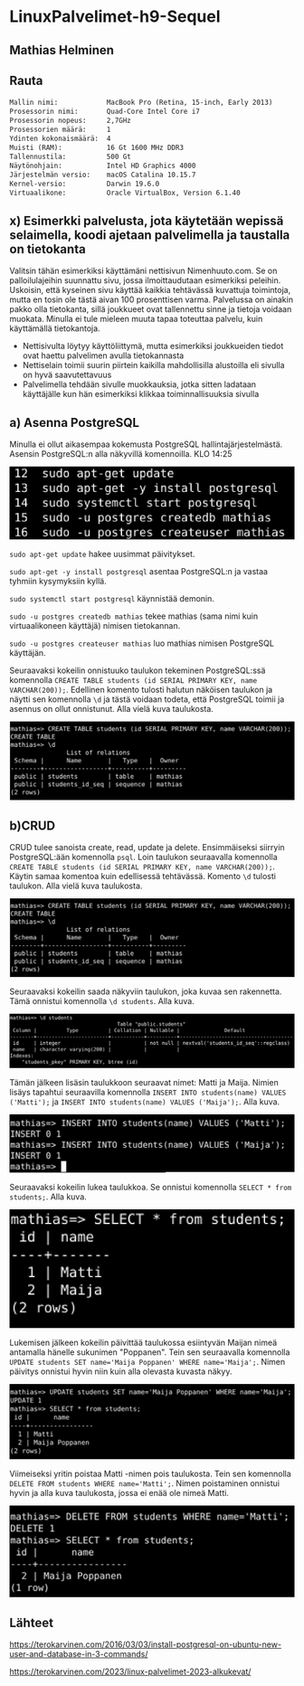 # LinuxPalvelimet-h9-Sequel

## Mathias Helminen

## Rauta
    Mallin nimi:            MacBook Pro (Retina, 15-inch, Early 2013)
    Prosessorin nimi:       Quad-Core Intel Core i7
    Prosessorin nopeus:     2,7GHz
    Prosessorien määrä:     1
    Ydinten kokonaismäärä:  4
    Muisti (RAM):           16 Gt 1600 MHz DDR3
    Tallennustila:          500 Gt
    Näytönohjain:           Intel HD Graphics 4000
    Järjestelmän versio:    macOS Catalina 10.15.7
    Kernel-versio:          Darwin 19.6.0
    Virtuaalikone:          Oracle VirtualBox, Version 6.1.40
    
## x) Esimerkki palvelusta, jota käytetään wepissä selaimella, koodi ajetaan palvelimella ja taustalla on tietokanta
Valitsin tähän esimerkiksi käyttämäni nettisivun Nimenhuuto.com. Se on palloilulajeihin suunnattu sivu, jossa ilmoittaudutaan esimerkiksi peleihin. Uskoisin, että kyseinen sivu käyttää kaikkia tehtävässä kuvattuja toimintoja, mutta en tosin ole tästä aivan 100 prosenttisen varma. Palvelussa on ainakin pakko olla tietokanta, sillä joukkueet ovat tallennettu sinne ja tietoja voidaan muokata. Minulla ei tule mieleen muuta tapaa toteuttaa palvelu, kuin käyttämällä tietokantoja.

- Nettisivulta löytyy käyttöliittymä, mutta esimerkiksi joukkueiden tiedot ovat haettu palvelimen avulla tietokannasta
- Nettiselain toimii suurin piirtein kaikilla mahdollisilla alustoilla eli sivulla on hyvä saavutettavuus
- Palvelimella tehdään sivulle muokkauksia, jotka sitten ladataan käyttäjälle kun hän esimerkiksi klikkaa toiminnallisuuksia sivulla

## a) Asenna PostgreSQL
Minulla ei ollut aikasempaa kokemusta PostgreSQL hallintajärjestelmästä. Asensin PostgreSQL:n alla näkyvillä komennoilla. KLO 14:25

![Add file: Upload](postgresql1-h9.png)

``sudo apt-get update`` hakee uusimmat päivitykset.

``sudo apt-get -y install postgresql`` asentaa PostgreSQL:n ja vastaa tyhmiin kysymyksiin kyllä.

``sudo systemctl start postgresql`` käynnistää demonin.

``sudo -u postgres createdb mathias`` tekee mathias (sama nimi kuin virtuaalikoneen käyttäjä) nimisen tietokannan.

``sudo -u postgres createuser mathias`` luo mathias nimisen PostgreSQL käyttäjän.

Seuraavaksi kokeilin onnistuuko taulukon tekeminen PostgreSQL:ssä komennolla ``CREATE TABLE students (id SERIAL PRIMARY KEY, name VARCHAR(200));``. Edellinen komento tulosti halutun näköisen taulukon ja näytti sen komennolla ``\d`` ja tästä voidaan todeta, että PostgreSQL toimii ja asennus on ollut onnistunut. Alla vielä kuva taulukosta.

![Add file: Upload](postgresql2-h9.png)

## b)CRUD
CRUD tulee sanoista create, read, update ja delete. Ensimmäiseksi siirryin PostgreSQL:ään komennolla ``psql``. Loin taulukon seuraavalla komennolla ``CREATE TABLE students (id SERIAL PRIMARY KEY, name VARCHAR(200));``. Käytin samaa komentoa kuin edellisessä tehtävässä. Komento ``\d`` tulosti taulukon. Alla vielä kuva taulukosta.

![Add file: Upload](postgresql2-h9.png)

Seuraavaksi kokeilin saada näkyviin taulukon, joka kuvaa sen rakennetta. Tämä onnistui komennolla ``\d students``. Alla kuva.

![Add file: Upload](postgresql3-h9.png)

Tämän jälkeen lisäsin taulukkoon seuraavat nimet: Matti ja Maija. Nimien lisäys tapahtui seuraavilla komennolla ``INSERT INTO students(name) VALUES ('Matti');`` ja ``INSERT INTO students(name) VALUES ('Maija');``. Alla kuva.

![Add file: Upload](postgresql4-h9.png)

Seuraavaksi kokeilin lukea taulukkoa. Se onnistui komennolla ``SELECT * from students;``. Alla kuva.

![Add file: Upload](postgresql5-h9.png)

Lukemisen jälkeen kokeilin päivittää taulukossa esiintyvän Maijan nimeä antamalla hänelle sukunimen "Poppanen". Tein sen seuraavalla komennolla ``UPDATE students SET name='Maija Poppanen' WHERE name='Maija';``. Nimen päivitys onnistui hyvin niin kuin alla olevasta kuvasta näkyy.

![Add file: Upload](postgresql6-h9.png)

Viimeiseksi yritin poistaa Matti -nimen pois taulukosta. Tein sen komennolla ``DELETE FROM students WHERE name='Matti';``. Nimen poistaminen onnistui hyvin ja alla kuva taulukosta, jossa ei enää ole nimeä Matti.

![Add file: Upload](postgresql7-h9.png)

## Lähteet

https://terokarvinen.com/2016/03/03/install-postgresql-on-ubuntu-new-user-and-database-in-3-commands/

https://terokarvinen.com/2023/linux-palvelimet-2023-alkukevat/

